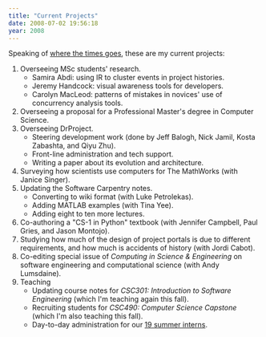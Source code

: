 ```yaml
---
title: "Current Projects"
date: 2008-07-02 19:56:18
year: 2008
---
```

Speaking of <a href="http://pyre.third-bit.com/blog/archives/1600.html">where the times goes</a>, these are my current projects:
<ol>
	<li>Overseeing MSc students' research.
<ul>
	<li>Samira Abdi: using IR to cluster events in project histories.</li>
	<li>Jeremy Handcock: visual awareness tools for developers.</li>
	<li>Carolyn MacLeod: patterns of mistakes in novices' use of concurrency analysis tools.</li>
</ul>
</li>
	<li>Overseeing a proposal for a Professional Master's degree in Computer Science.</li>
	<li>Overseeing DrProject.
<ul>
	<li>Steering development work (done by Jeff Balogh, Nick Jamil, Kosta Zabashta, and Qiyu Zhu).</li>
	<li>Front-line administration and tech support.</li>
	<li>Writing a paper about its evolution and architecture.</li>
</ul>
</li>
	<li>Surveying how scientists use computers for The MathWorks (with Janice Singer).</li>
	<li>Updating the Software Carpentry notes.
<ul>
	<li>Converting to wiki format (with Luke Petrolekas).</li>
	<li>Adding MATLAB examples (with Tina Yee).</li>
	<li>Adding eight to ten more lectures.</li>
</ul>
</li>
	<li>Co-authoring a "CS-1 in Python" textbook (with Jennifer Campbell, Paul Gries, and Jason Montojo).</li>
	<li>Studying how much of the design of project portals is due to different requirements, and how much is accidents of history (with Jordi Cabot).</li>
	<li>Co-editing special issue of <cite>Computing in Science &amp; Engineering</cite> on software engineering and computational science (with Andy Lumsdaine).</li>
	<li>Teaching
<ul>
	<li>Updating course notes for <em>CSC301: Introduction to Software Engineering</em> (which I'm teaching again this fall).</li>
	<li>Recruiting students for <em>CSC490: Computer Science Capstone</em> (which I'm also teaching this fall).</li>
	<li>Day-to-day administration for our <a href="https://stanley.cdf.toronto.edu/drproject/csc49x/2008summer">19 summer interns</a>.</li>
</ul>
</li>
</ol>
